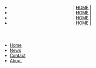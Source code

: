 <!-- TITLE: PACIFICONOTICIAS.COM -->
<!-- SUBTITLE:  Las noticias mas relevantes del pacifico en un solo lugar-->
<header>
 <div>
		<nav>
		<ul>
		<li>|   <a href="home">HOME</a>   |</li>
		<li>|   <a href="home">HOME</a>   |</li>
		<li>|   <a href="home">HOME</a>   |</li>
		<li>|   <a href="home">HOME</a>   |</li>
		</ul>
		</nav>
		</div>
</header>
<ul>
  <li><a href="default.asp">Home</a></li>
  <li><a href="news.asp">News</a></li>
  <li><a href="contact.asp">Contact</a></li>
  <li><a href="about.asp">About</a></li>
</ul>




          